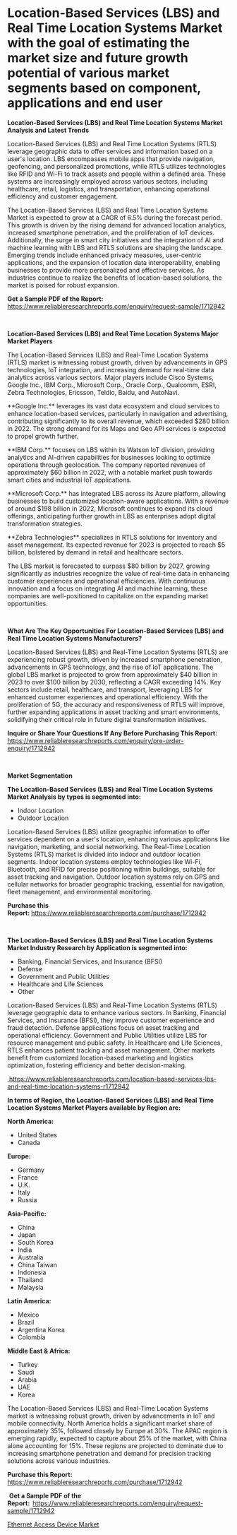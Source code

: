 <p><h1>Location-Based Services (LBS) and Real Time Location Systems Market with the goal of estimating the market size and future growth potential of various market segments based on component, applications and end user</h1></p><p><strong>Location-Based Services (LBS) and Real Time Location Systems Market Analysis and Latest Trends</strong></p>
<p><p>Location-Based Services (LBS) and Real Time Location Systems (RTLS) leverage geographic data to offer services and information based on a user's location. LBS encompasses mobile apps that provide navigation, geofencing, and personalized promotions, while RTLS utilizes technologies like RFID and Wi-Fi to track assets and people within a defined area. These systems are increasingly employed across various sectors, including healthcare, retail, logistics, and transportation, enhancing operational efficiency and customer engagement.</p><p>The Location-Based Services (LBS) and Real Time Location Systems Market is expected to grow at a CAGR of 6.5% during the forecast period. This growth is driven by the rising demand for advanced location analytics, increased smartphone penetration, and the proliferation of IoT devices. Additionally, the surge in smart city initiatives and the integration of AI and machine learning with LBS and RTLS solutions are shaping the landscape. Emerging trends include enhanced privacy measures, user-centric applications, and the expansion of location data interoperability, enabling businesses to provide more personalized and effective services. As industries continue to realize the benefits of location-based solutions, the market is poised for robust expansion.</p></p>
<p><strong>Get a Sample PDF of the Report:&nbsp;</strong> <a href="https://www.reliableresearchreports.com/enquiry/request-sample/1712942?utm_campaign=2253&utm_medium=2&utm_source=Github&utm_content=ia&utm_term=28032025&utm_id=location-based-services-lbs-and-real-time-location-systems">https://www.reliableresearchreports.com/enquiry/request-sample/1712942</a></p>
<p>&nbsp;</p>
<p><strong>Location-Based Services (LBS) and Real Time Location Systems Major Market Players</strong></p>
<p><p>The Location-Based Services (LBS) and Real-Time Location Systems (RTLS) market is witnessing robust growth, driven by advancements in GPS technologies, IoT integration, and increasing demand for real-time data analytics across various sectors. Major players include Cisco Systems, Google Inc., IBM Corp., Microsoft Corp., Oracle Corp., Qualcomm, ESRI, Zebra Technologies, Ericsson, Teldio, Baidu, and AutoNavi.</p><p>**Google Inc.** leverages its vast data ecosystem and cloud services to enhance location-based services, particularly in navigation and advertising, contributing significantly to its overall revenue, which exceeded $280 billion in 2022. The strong demand for its Maps and Geo API services is expected to propel growth further.</p><p>**IBM Corp.** focuses on LBS within its Watson IoT division, providing analytics and AI-driven capabilities for businesses looking to optimize operations through geolocation. The company reported revenues of approximately $60 billion in 2022, with a notable market push towards smart cities and industrial IoT applications.</p><p>**Microsoft Corp.** has integrated LBS across its Azure platform, allowing businesses to build customized location-aware applications. With a revenue of around $198 billion in 2022, Microsoft continues to expand its cloud offerings, anticipating further growth in LBS as enterprises adopt digital transformation strategies.</p><p>**Zebra Technologies** specializes in RTLS solutions for inventory and asset management. Its expected revenue for 2023 is projected to reach $5 billion, bolstered by demand in retail and healthcare sectors.</p><p>The LBS market is forecasted to surpass $80 billion by 2027, growing significantly as industries recognize the value of real-time data in enhancing customer experiences and operational efficiencies. With continuous innovation and a focus on integrating AI and machine learning, these companies are well-positioned to capitalize on the expanding market opportunities.</p></p>
<p>&nbsp;</p>
<p><strong>What Are The Key Opportunities For Location-Based Services (LBS) and Real Time Location Systems Manufacturers?</strong></p>
<p><p>Location-Based Services (LBS) and Real-Time Location Systems (RTLS) are experiencing robust growth, driven by increased smartphone penetration, advancements in GPS technology, and the rise of IoT applications. The global LBS market is projected to grow from approximately $40 billion in 2023 to over $100 billion by 2030, reflecting a CAGR exceeding 14%. Key sectors include retail, healthcare, and transport, leveraging LBS for enhanced customer experiences and operational efficiency. With the proliferation of 5G, the accuracy and responsiveness of RTLS will improve, further expanding applications in asset tracking and smart environments, solidifying their critical role in future digital transformation initiatives.</p></p>
<p><strong>Inquire or Share Your Questions If Any Before Purchasing This Report:</strong> <a href="https://www.reliableresearchreports.com/enquiry/pre-order-enquiry/1712942?utm_campaign=2253&utm_medium=2&utm_source=Github&utm_content=ia&utm_term=28032025&utm_id=location-based-services-lbs-and-real-time-location-systems">https://www.reliableresearchreports.com/enquiry/pre-order-enquiry/1712942</a></p>
<p>&nbsp;</p>
<p><strong>Market Segmentation</strong></p>
<p><strong>The Location-Based Services (LBS) and Real Time Location Systems Market Analysis by types is segmented into:</strong></p>
<p><ul><li>Indoor Location</li><li>Outdoor Location</li></ul></p>
<p><p>Location-Based Services (LBS) utilize geographic information to offer services dependent on a user's location, enhancing various applications like navigation, marketing, and social networking. The Real-Time Location Systems (RTLS) market is divided into indoor and outdoor location segments. Indoor location systems employ technologies like Wi-Fi, Bluetooth, and RFID for precise positioning within buildings, suitable for asset tracking and navigation. Outdoor location systems rely on GPS and cellular networks for broader geographic tracking, essential for navigation, fleet management, and environmental monitoring.</p></p>
<p><strong>Purchase this Report:&nbsp;</strong><a href="https://www.reliableresearchreports.com/purchase/1712942?utm_campaign=2253&utm_medium=2&utm_source=Github&utm_content=ia&utm_term=28032025&utm_id=location-based-services-lbs-and-real-time-location-systems">https://www.reliableresearchreports.com/purchase/1712942</a></p>
<p>&nbsp;</p>
<p><strong>The Location-Based Services (LBS) and Real Time Location Systems Market Industry Research by Application is segmented into:</strong></p>
<p><ul><li>Banking, Financial Services, and Insurance (BFSI)</li><li>Defense</li><li>Government and Public Utilities</li><li>Healthcare and Life Sciences</li><li>Other</li></ul></p>
<p><p>Location-Based Services (LBS) and Real-Time Location Systems (RTLS) leverage geographic data to enhance various sectors. In Banking, Financial Services, and Insurance (BFSI), they improve customer experience and fraud detection. Defense applications focus on asset tracking and operational efficiency. Government and Public Utilities utilize LBS for resource management and public safety. In Healthcare and Life Sciences, RTLS enhances patient tracking and asset management. Other markets benefit from customized location-based marketing and logistics optimization, fostering efficiency and better decision-making.</p></p>
<p><a href="https://www.reliableresearchreports.com/location-based-services-lbs-and-real-time-location-systems-r1712942?utm_campaign=2253&utm_medium=2&utm_source=Github&utm_content=ia&utm_term=28032025&utm_id=location-based-services-lbs-and-real-time-location-systems">&nbsp;https://www.reliableresearchreports.com/location-based-services-lbs-and-real-time-location-systems-r1712942</a></p>
<p><strong>In terms of Region, the Location-Based Services (LBS) and Real Time Location Systems Market Players available by Region are:</strong></p>
<p>
    <p> <strong> North America: </strong>
        <ul>
            <li>United States</li>
            <li>Canada</li>
        </ul>
        </p> 
    <p> <strong> Europe: </strong>
        <ul>
            <li>Germany</li>
            <li>France</li>
            <li>U.K.</li>
            <li>Italy</li>
            <li>Russia</li>
        </ul>
        </p> 
    <p> <strong> Asia-Pacific: </strong>
        <ul>
            <li>China</li>
            <li>Japan</li>
            <li>South Korea</li>
            <li>India</li>
            <li>Australia</li>
            <li>China Taiwan</li>
            <li>Indonesia</li>
            <li>Thailand</li>
            <li>Malaysia</li>
        </ul>
        </p> 
    <p> <strong> Latin America: </strong>
        <ul>
            <li>Mexico</li>
            <li>Brazil</li>
            <li>Argentina Korea</li>
            <li>Colombia</li>
        </ul>
        </p> 
    <p> <strong> Middle East & Africa: </strong>
        <ul>
            <li>Turkey</li>
            <li>Saudi</li>
            <li>Arabia</li>
            <li>UAE</li>
            <li>Korea</li>
        </ul>
    </p>
    </p>
<p><p>The Location-Based Services (LBS) and Real-Time Location Systems market is witnessing robust growth, driven by advancements in IoT and mobile connectivity. North America holds a significant market share of approximately 35%, followed closely by Europe at 30%. The APAC region is emerging rapidly, expected to capture about 25% of the market, with China alone accounting for 15%. These regions are projected to dominate due to increasing smartphone penetration and demand for precision tracking solutions across various industries.</p></p>
<p><strong>Purchase this Report: </strong><a href="https://www.reliableresearchreports.com/purchase/1712942?utm_campaign=2253&utm_medium=2&utm_source=Github&utm_content=ia&utm_term=28032025&utm_id=location-based-services-lbs-and-real-time-location-systems">https://www.reliableresearchreports.com/purchase/1712942</a></p>
<p>&nbsp;<strong>Get a Sample PDF of the Report:&nbsp;&nbsp;</strong><a href="https://www.reliableresearchreports.com/enquiry/request-sample/1712942?utm_campaign=2253&utm_medium=2&utm_source=Github&utm_content=ia&utm_term=28032025&utm_id=location-based-services-lbs-and-real-time-location-systems">https://www.reliableresearchreports.com/enquiry/request-sample/1712942</a></p>
<p><strong></strong></p>
<p><p><a href="https://github.com/petbigbeepjn/Market-Research-Report-List-2/blob/main/ethernet-access-device-market.md?utm_campaign=2253&utm_medium=2&utm_source=Github&utm_content=ia&utm_term=28032025&utm_id=location-based-services-lbs-and-real-time-location-systems">Ethernet Access Device Market</a></p></p>